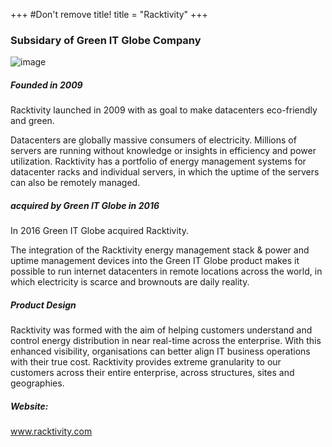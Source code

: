 +++
#Don't remove title!
title = "Racktivity"
+++
### Subsidary of Green IT Globe Company

![image](img/racktivity_logo.png)

##### Founded in 2009

Racktivity launched in 2009 with as goal to make datacenters eco-friendly and green. 

Datacenters are globally massive consumers of electricity. Millions of servers are running without knowledge or insights in efficiency and power utilization. Racktivity has a portfolio of energy management systems for datacenter racks and individual servers, in which the uptime of the servers can also be remotely managed.

##### acquired by Green IT Globe in 2016

In 2016 Green IT Globe acquired Racktivity. 

The integration of the Racktivity energy management stack & power and uptime management devices into the Green IT Globe product makes it possible to run internet datacenters in remote locations across the world, in which electricity is scarce and brownouts are daily reality.

##### Product Design

Racktivity was formed with the aim of helping customers understand and control energy distribution in near real-time across the enterprise. With this enhanced visibility, organisations can better align IT business operations with their true cost. Racktivity provides extreme granularity to our customers across their entire enterprise, across structures, sites and geographies.

##### Website:


<a href="http://www.racktivity.com" target="_blank">www.racktivity.com</a>